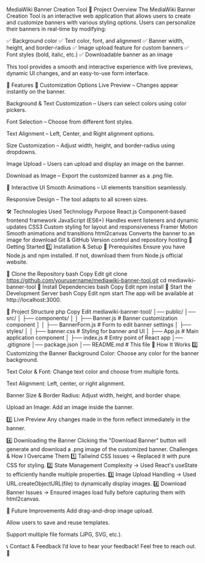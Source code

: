 MediaWiki Banner Creation Tool
📌 Project Overview
The MediaWiki Banner Creation Tool is an interactive web application that allows users to create and customize banners with various styling options. Users can personalize their banners in real-time by modifying:

✅ Background color
✅ Text color, font, and alignment
✅ Banner width, height, and border-radius
✅ Image upload feature for custom banners
✅ Font styles (bold, italic, etc.)
✅ Downloadable banner as an image

This tool provides a smooth and interactive experience with live previews, dynamic UI changes, and an easy-to-use form interface.

🎯 Features
🔹 Customization Options
Live Preview – Changes appear instantly on the banner.

Background & Text Customization – Users can select colors using color pickers.

Font Selection – Choose from different font styles.

Text Alignment – Left, Center, and Right alignment options.

Size Customization – Adjust width, height, and border-radius using dropdowns.

Image Upload – Users can upload and display an image on the banner.

Download as Image – Export the customized banner as a .png file.

🔹 Interactive UI
Smooth Animations – UI elements transition seamlessly.

Responsive Design – The tool adapts to all screen sizes.

🛠 Technologies Used
Technology	Purpose
React.js	Component-based frontend framework
JavaScript (ES6+)	Handles event listeners and dynamic updates
CSS3	Custom styling for layout and responsiveness
Framer Motion	Smooth animations and transitions
html2canvas	Converts the banner to an image for download
Git & GitHub	Version control and repository hosting
🚀 Getting Started
1️⃣ Installation & Setup
🔹 Prerequisites
Ensure you have Node.js and npm installed. If not, download them from Node.js official website.

🔹 Clone the Repository
bash
Copy
Edit
git clone https://github.com/yourusername/mediawiki-banner-tool.git
cd mediawiki-banner-tool
🔹 Install Dependencies
bash
Copy
Edit
npm install
🔹 Start the Development Server
bash
Copy
Edit
npm start
The app will be available at http://localhost:3000.

📂 Project Structure
php
Copy
Edit
mediawiki-banner-tool/
│── public/
│── src/
│   ├── components/
│   │   ├── Banner.js  # Banner customization component
│   │   ├── BannerForm.js  # Form to edit banner settings
│   ├── styles/
│   │   ├── banner.css  # Styling for banner and UI
│   ├── App.js  # Main application component
│   ├── index.js  # Entry point of React app
│── .gitignore
│── package.json
│── README.md  # This file
🎨 How It Works
2️⃣ Customizing the Banner
Background Color: Choose any color for the banner background.

Text Color & Font: Change text color and choose from multiple fonts.

Text Alignment: Left, center, or right alignment.

Banner Size & Border Radius: Adjust width, height, and border shape.

Upload an Image: Add an image inside the banner.

3️⃣ Live Preview
Any changes made in the form reflect immediately in the banner.

4️⃣ Downloading the Banner
Clicking the "Download Banner" button will generate and download a .png image of the customized banner.
 Challenges & How I Overcame Them
1️⃣ Tailwind CSS Issues → Replaced it with pure CSS for styling.
2️⃣ State Management Complexity → Used React's useState to efficiently handle multiple properties.
3️⃣ Image Upload Handling → Used URL.createObjectURL(file) to dynamically display images.
4️⃣ Download Banner Issues → Ensured images load fully before capturing them with html2canvas.

📌 Future Improvements
Add drag-and-drop image upload.

Allow users to save and reuse templates.

Support multiple file formats (JPG, SVG, etc.).

📞 Contact & Feedback
I’d love to hear your feedback! Feel free to reach out. 🚀

